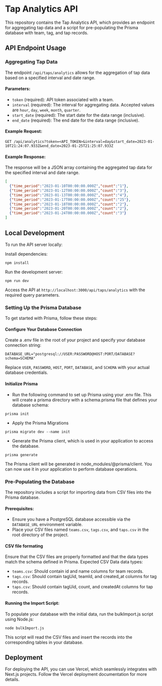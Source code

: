 # Tap Analytics API

This repository contains the Tap Analytics API, which provides an endpoint for aggregating tap data and a script for pre-populating the Prisma database with team, tag, and tap records.

## API Endpoint Usage

### Aggregating Tap Data

The endpoint `/api/taps/analytics` allows for the aggregation of tap data based on a specified interval and date range.

#### Parameters:

- `token` (required): API token associated with a team.
- `interval` (required): The interval for aggregating data. Accepted values are `hour`, `day`, `week`, `month`, `quarter`.
- `start_date` (required): The start date for the data range (inclusive).
- `end_date` (required): The end date for the data range (inclusive).

#### Example Request:

```http
GET /api/analytics?token=<API_TOKEN>&interval=day&start_date=2023-01-10T21:24:07.933Z&end_date=2023-01-25T21:25:07.933Z
```

#### Example Response:

The response will be a JSON array containing the aggregated tap data for the specified interval and date range.

```json
[
  {"time_period":"2023-01-10T00:00:00.000Z","count":"1"},
  {"time_period":"2023-01-12T00:00:00.000Z","count":"3"},
  {"time_period":"2023-01-13T00:00:00.000Z","count":"4"},
  {"time_period":"2023-01-17T00:00:00.000Z","count":"25"},
  {"time_period":"2023-01-18T00:00:00.000Z","count":"2"},
  {"time_period":"2023-01-20T00:00:00.000Z","count":"2"},
  {"time_period":"2023-01-24T00:00:00.000Z","count":"3"}
]
```

## Local Development

To run the API server locally:

Install dependencies:

```code
npm install
```

Run the development server:

```code
npm run dev
```

Access the API at `http://localhost:3000/api/taps/analytics` with the required query parameters.

### Setting Up the Prisma Database

To get started with Prisma, follow these steps:

#### Configure Your Database Connection

Create a .env file in the root of your project and specify your database connection string:

```code
DATABASE_URL="postgresql://USER:PASSWORD@HOST:PORT/DATABASE?schema=SCHEMA"
```

Replace `USER`, `PASSWORD`, `HOST`, `PORT`, `DATABASE`, and `SCHEMA` with your actual database credentials.

#### Initialize Prisma

- Run the following command to set up Prisma using your .env file. This will create a prisma directory with a schema.prisma file that defines your database schema:

```code
prisma init
```

- Apply the Prisma Migrations

```code
prisma migrate dev --name init
```

- Generate the Prisma client, which is used in your application to access the database. 

```code
prisma generate
```

The Prisma client will be generated in node_modules/@prisma/client. You can now use it in your application to perform database operations.

### Pre-Populating the Database

The repository includes a script for importing data from CSV files into the Prisma database.

#### Prerequisites:
- Ensure you have a PostgreSQL database accessible via the `DATABASE_URL` environment variable.
- Place your CSV files named `teams.csv`, `tags.csv`, and `taps.csv` in the root directory of the project.

#### CSV file formating

Ensure that the CSV files are properly formatted and that the data types match the schema defined in Prisma. Expected CSV Data data types:
- `teams.csv`: Should contain id and name columns for team records.
- `tags.csv`: Should contain tagUid, teamId, and created_at columns for tag records.
- `taps.csv`: Should contain tagUid, count, and createdAt columns for tap records.

#### Running the Import Script:

To populate your database with the initial data, run the bulkImport.js script using Node.js:

```code
node bulkImport.js
```

This script will read the CSV files and insert the records into the corresponding tables in your database.

## Deployment

For deploying the API, you can use Vercel, which seamlessly integrates with Next.js projects. Follow the Vercel deployment documentation for more details.
